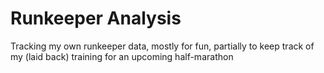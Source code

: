 # Runkeeper Analysis
Tracking my own runkeeper data, mostly for fun, partially to keep track of my (laid back) training for an upcoming half-marathon
